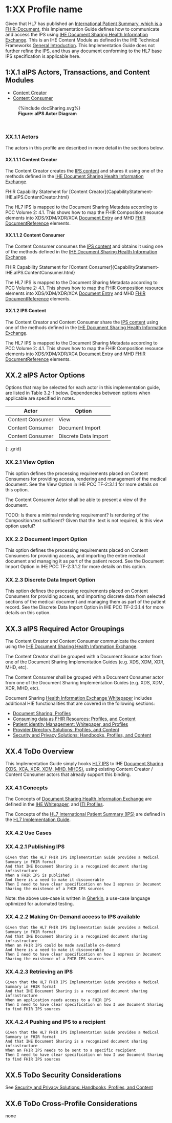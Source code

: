 
# 1:XX Profile name

Given that HL7 has published an [International Patient Summary, which is a FHIR-Document](http://hl7.org/fhir/uv/ips/), this Implementation Guide defines how to communicate and access the IPS using [IHE Document Sharing Health Information Exchange](https://profiles.ihe.net/ITI/HIE-Whitepaper/index.html). This is an IHE Content Module as defined in the IHE Technical Frameworks [General Introduction](https://profiles.ihe.net/GeneralIntro/). This Implementation Guide does not further refine the IPS, and thus any document conforming to the HL7 base IPS specification is applicable here.

## 1:X.1 aIPS Actors, Transactions, and Content Modules

<a name="actors-and-transactions"> </a>

- [Content Creator](#creator)
- [Content Consumer](#consumer)

<figure>
{%include docSharing.svg%}
<figcaption><b>Figure: aIPS Actor Diagram</b></figcaption>
</figure>
<br clear="all">


### XX.1.1 Actors
The actors in this profile are described in more detail in the sections below.

#### XX.1.1.1 Content Creator

<a name="creator"> </a>

The Content Creator creates the [IPS content](http://hl7.org/fhir/uv/ips/) and shares it using one of the methods defined in the [IHE Document Sharing Health Information Exchange](https://profiles.ihe.net/ITI/HIE-Whitepaper/index.html).

FHIR Capability Statement for [Content Creator]{CapabilityStatement-IHE.aIPS.ContentCreator.html}

The HL7 IPS is mapped to the Document Sharing Metadata according to PCC Volume 2: 4.1. This shows how to map the FHIR Composition resource elements into XDS/XDM/XDR/XCA [Document Entry](https://profiles.ihe.net/ITI/TF/Volume3/ch-4.2.html#4.2) and MHD [FHIR DocumentReference](https://profiles.ihe.net/ITI/MHD/32_fhir_maps.html) elements.

#### XX.1.1.2 Content Consumer

<a name="consumer"> </a>

The Content Consumer consumes the [IPS content](http://hl7.org/fhir/uv/ips/) and obtains it using one of the methods defined in the [IHE Document Sharing Health Information Exchange](https://profiles.ihe.net/ITI/HIE-Whitepaper/index.html).

FHIR Capability Statement for [Content Consumer]{CapabilityStatement-IHE.aIPS.ContentConsumer.html}

The HL7 IPS is mapped to the Document Sharing Metadata according to PCC Volume 2: 4.1. This shows how to map the FHIR Composition resource elements into XDS/XDM/XDR/XCA [Document Entry](https://profiles.ihe.net/ITI/TF/Volume3/ch-4.2.html#4.2) and MHD [FHIR DocumentReference](https://profiles.ihe.net/ITI/MHD/32_fhir_maps.html) elements.

#### XX.1.2 IPS Content

The Content Creator and Content Consumer share the [IPS content](http://hl7.org/fhir/uv/ips/) using one of the methods defined in the [IHE Document Sharing Health Information Exchange](https://profiles.ihe.net/ITI/HIE-Whitepaper/index.html).

The HL7 IPS is mapped to the Document Sharing Metadata according to PCC Volume 2: 4.1. This shows how to map the FHIR Composition resource elements into XDS/XDM/XDR/XCA [Document Entry](https://profiles.ihe.net/ITI/TF/Volume3/ch-4.2.html#4.2) and MHD [FHIR DocumentReference](https://profiles.ihe.net/ITI/MHD/32_fhir_maps.html) elements.

## XX.2 aIPS Actor Options

<a name="actor-options"> </a>

Options that may be selected for each actor in this implementation guide, are listed in Table 3.2-1 below. Dependencies
between options when applicable are specified in notes.

|     Actor        |      Option          |
|------------------|----------------------|
| Content Consumer | View                 |
| Content Consumer | Document Import      |
| Content Consumer | Discrete Data Import |
{: .grid}

### XX.2.1 View Option

This option defines the processing requirements placed on Content Consumers for providing
access, rendering and management of the medical document. See the View Option in IHE PCC
TF-2:3.1.1 for more details on this option.

The Content Consumer Actor shall be able to present a view of the document.

TODO: Is there a minimal rendering requirement? Is rendering of the Composition.text sufficient? Given that the .text is not required, is this view option useful?

### XX.2.2 Document Import Option

This option defines the processing requirements placed on Content Consumers for providing
access, and importing the entire medical document and managing it as part of the patient record.
See the Document Import Option in IHE PCC TF-2:3.1.2 for more details on this option.

### XX.2.3 Discrete Data Import Option

This option defines the processing requirements placed on Content Consumers for providing
access, and importing discrete data from selected sections of the medical document and
managing them as part of the patient record. See the Discrete Data Import Option in IHE PCC
TF-2:3.1.4 for more details on this option.

## XX.3 aIPS Required Actor Groupings

<a name="required-groupings"> </a>

The Content Creator and Content Consumer communicate the content using the [IHE Document Sharing Health Information Exchange](https://profiles.ihe.net/ITI/HIE-Whitepaper/index.html).

The Content Creator shall be grouped with a Document Source actor from one of the Document Sharing Implementation Guides (e.g. XDS, XDM, XDR, MHD, etc).

The Content Consumer shall be grouped with a Document Consumer actor from one of the Document Sharing Implementation Guides (e.g. XDS, XDM, XDR, MHD, etc).

Document Sharing [Health Information Exchange Whitepaper](https://profiles.ihe.net/ITI/HIE-Whitepaper/index.html) includes additional HIE functionalities that are covered in the following sections:
- [Document Sharing: Profiles](https://profiles.ihe.net/ITI/HIE-Whitepaper/index.html#3-document-sharing-profiles)
- [Consuming data as FHIR Resources: Profiles, and Content](https://profiles.ihe.net/ITI/HIE-Whitepaper/index.html#4-consuming-data-as-fhir-resources)
- [Patient identity Management: Whitepaper, and Profiles](https://profiles.ihe.net/ITI/HIE-Whitepaper/index.html#5-patient-identity-management)
- [Provider Directory Solutions: Profiles, and Content](https://profiles.ihe.net/ITI/HIE-Whitepaper/index.html#6-common-provider-directory)
- [Security and Privacy Solutions: Handbooks, Profiles, and Content](https://profiles.ihe.net/ITI/HIE-Whitepaper/index.html#7-security-and-privacy)

## XX.4 ToDo Overview

<a name="overview"> </a>

This Implementation Guide simply hooks [HL7 IPS](http://hl7.org/fhir/uv/ips/index.html) to IHE [Document Sharing (XDS, XCA, XDR, XDM, MHD, MHDS)](https://profiles.ihe.net/ITI/HIE-Whitepaper/index.html), using existing Content Creator / Content Consumer actors that already support this binding.

### XX.4.1 Concepts

The Concepts of [Document Sharing Health Information Exchange](https://profiles.ihe.net/ITI/HIE-Whitepaper/index.html) are defined in the [IHE Whitepaper](https://profiles.ihe.net/ITI/HIE-Whitepaper/index.html), and [ITI Profiles](https://profiles.ihe.net/ITI/).

The Concepts of the [HL7 International Patient Summary (IPS)](http://hl7.org/fhir/uv/ips/index.html) are defined in the [HL7 Implementation Guide](http://hl7.org/fhir/uv/ips/index.html).

### XX.4.2 Use Cases

### XX.4.2.1 Publishing IPS

```Gherkin
Given that the HL7 FHIR IPS Implementation Guide provides a Medical Summary in FHIR format
And that IHE Document Sharing is a recognized document sharing infrastructure
When a FHIR IPS is published
And there is a need to make it discoverable
Then I need to have clear specification on how I express in Document Sharing the existence of a FHIR IPS sources
```

Note: the above use-case is written in [Gherkin](https://cucumber.io/docs/gherkin/), a use-case language optimized for automated testing.

### XX.4.2.2  Making On-Demand access to IPS available

```Gherkin
Given that the HL7 FHIR IPS Implementation Guide provides a Medical Summary in FHIR format
And that IHE Document Sharing is a recognized document sharing infrastructure
When an FHIR IPS could be made available on-demand
And there is a need to make it discoverable
Then I need to have clear specification on how I express in Document Sharing the existence of a FHIR IPS sources
```

### XX.4.2.3  Retrieving an IPS

```Gherkin
Given that the HL7 FHIR IPS Implementation Guide provides a Medical Summary in FHIR format
And that IHE Document Sharing is a recognized document sharing infrastructure
When an application needs access to a FHIR IPS
Then I need to have clear specification on how I use Document Sharing to find FHIR IPS sources
```

### XX.4.2.4  Pushing and IPS to a recipient

```Gherkin
Given that the HL7 FHIR IPS Implementation Guide provides a Medical Summary in FHIR format
And that IHE Document Sharing is a recognized document sharing infrastructure
When an FHIR IPS needs to be sent to a specific recipient
Then I need to have clear specification on how I use Document Sharing to find FHIR IPS sources
```


## XX.5 ToDo Security Considerations

<a name="security-considerations"> </a>

See [Security and Privacy Solutions: Handbooks, Profiles, and Content](https://profiles.ihe.net/ITI/HIE-Whitepaper/index.html#7-security-and-privacy)

## XX.6 ToDo Cross-Profile Considerations

<a name="other-grouping"> </a>

none

